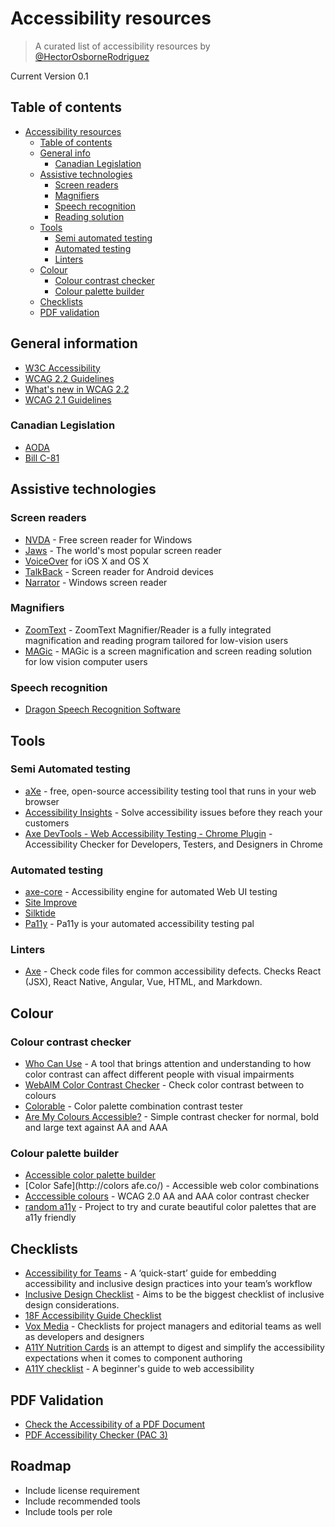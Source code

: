 # Accessibility resources

> A curated list of accessibility resources by [@HectorOsborneRodriguez](https://www.linkedin.com/in/hectorosbornerodriguez/)

Current Version 0.1

## Table of contents

- [Accessibility resources](#accessibility-resources)
  - [Table of contents](#table-of-contents)
  - [General info](#general-info)
    - [Canadian Legislation](#canadian-legislation)
  - [Assistive technologies](#assistive-technologies)
    - [Screen readers](#screen-readers)
    - [Magnifiers](#magnifiers)
    - [Speech recognition](#speech-recognition)
    - [Reading solution](#reading-solution)
  - [Tools](#tools)
    - [Semi automated testing](#semi-automated-testing)
    - [Automated testing](#automated-testing)
    - [Linters](#linters)
  - [Colour](#colour)
    - [Colour contrast checker](#colour-contrast-checker)
    - [Colour palette builder](#colour-palette-builder)
  - [Checklists](#checklists)
  - [PDF validation](#pdf-validation)
  
 
## General information

- [W3C Accessibility](https://www.w3.org/standards/webdesign/accessibility)
- [WCAG 2.2 Guidelines](https://www.w3.org/TR/WCAG22/)
- [What's new in WCAG 2.2](https://www.w3.org/WAI/standards-guidelines/wcag/new-in-22/)
- [WCAG 2.1 Guidelines](https://www.w3.org/TR/WCAG21/)

### Canadian Legislation

- [AODA](https://www.aoda.ca/the-act/)
- [Bill C-81](https://www.parl.ca/DocumentViewer/en/42-1/bill/C-81/royal-assent)


## Assistive technologies

### Screen readers

- [NVDA](https://www.nvaccess.org/) - Free screen reader for Windows
- [Jaws](http://www.freedomscientific.com/Products/Blindness/JAWS) - The world's most popular screen reader
- [VoiceOver](https://www.apple.com/accessibility/mac/vision/) for iOS X and OS X
- [TalkBack](https://play.google.com/store/apps/details?id=com.google.android.marvin.talkback&hl=en_GB) - Screen reader for Android devices
- [Narrator](https://support.microsoft.com/en-us/help/17173/windows-10-hear-text-read-aloud) - Windows screen reader

### Magnifiers

- [ZoomText](https://www.zoomtext.com/products/zoomtext-magnifierreader/) - ZoomText Magnifier/Reader is a fully integrated magnification and reading program tailored for low-vision users
- [MAGic](http://www.freedomscientific.com/Products/LowVIsion/MAGic) - MAGic is a screen magnification and screen reading solution for low vision computer users

### Speech recognition

- [Dragon Speech Recognition Software](https://www.nuance.com/dragon.html)

## Tools

### Semi Automated testing
- [aXe](https://www.deque.com/products/axe/) - free, open-source accessibility testing tool that runs in your web browser
- [Accessibility Insights](https://accessibilityinsights.io/) - Solve accessibility issues before they reach your customers
- [Axe DevTools - Web Accessibility Testing - Chrome Plugin](https://chromewebstore.google.com/detail/axe-devtools-web-accessib/lhdoppojpmngadmnindnejefpokejbdd?hl=en) - Accessibility Checker for Developers, Testers, and Designers in Chrome

### Automated testing

- [axe-core](https://github.com/dequelabs/axe-core) - Accessibility engine for automated Web UI testing
- [Site Improve](https://www.siteimprove.com/)
- [Silktide](https://silktide.com/)
- [Pa11y](https://github.com/pa11y/pa11y) - Pa11y is your automated accessibility testing pal


### Linters
- [Axe](https://marketplace.visualstudio.com/items?itemName=deque-systems.vscode-axe-linter) - Check code files for common accessibility defects. Checks React (JSX), React Native, Angular, Vue, HTML, and Markdown.

## Colour

### Colour contrast checker
- [Who Can Use](https://whocanuse.com/) - A tool that brings attention and understanding to how color contrast can affect different people with visual impairments
- [WebAIM Color Contrast Checker](https://webaim.org/resources/contrastchecker/) - Check color contrast between to colours
- [Colorable](http://jxnblk.com/colorable/) - Color palette combination contrast tester
- [Are My Colours Accessible?](http://www.aremycoloursaccessible.com) - Simple contrast checker for normal, bold and large text against AA and AAA
  
### Colour palette builder

- [Accessible color palette builder](https://toolness.github.io/accessible-color-matrix/)
- [Color Safe](http://colors afe.co/) - Accessible web color combinations
- [Acccessible colours](http://accessible-colors.com/) - WCAG 2.0 AA and AAA color contrast checker
- [random a11y](https://www.randoma11y.com/) - Project to try and curate beautiful color palettes that are a11y friendly

## Checklists

- [Accessibility for Teams](https://accessibility.digital.gov/) - A ‘quick-start’ guide for embedding accessibility and inclusive design practices into your team’s workflow
- [Inclusive Design Checklist](https://github.com/Heydon/inclusive-design-checklist/) - Aims to be the biggest checklist of inclusive design considerations.
- [18F Accessibility Guide Checklist](https://accessibility.18f.gov/checklist/)
- [Vox Media](http://accessibility.voxmedia.com/) - Checklists for project managers and editorial teams as well as developers and designers
- [A11Y Nutrition Cards](https://davatron5000.github.io/a11y-nutrition-cards/) is an attempt to digest and simplify the accessibility expectations when it comes to component authoring
- [A11Y checklist](http://a11yproject.com/checklist.html) - A beginner's guide to web accessibility

## PDF Validation

- [Check the Accessibility of a PDF Document](http://checkers.eiii.eu/en/pdfcheck/)
- [PDF Accessibility Checker (PAC 3)](https://www.access-for-all.ch/en/pdf-lab/pdf-accessibility-checker-pac.html)




## Roadmap
- Include license requirement
- Include recommended tools
- Include tools per role
